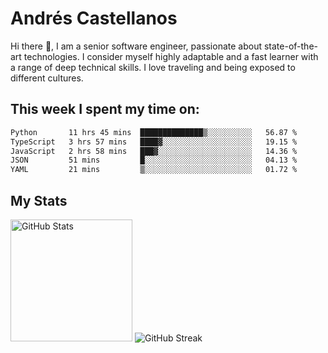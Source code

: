 # Andrés Castellanos

Hi there 👋, I am a senior software engineer, passionate about state-of-the-art technologies. I consider myself highly adaptable and a fast learner with a range of deep technical skills. I love traveling and being exposed to different cultures.

## This week I spent my time on:

<!--START_SECTION:waka-->

```txt
Python       11 hrs 45 mins  ██████████████▒░░░░░░░░░░   56.87 %
TypeScript   3 hrs 57 mins   ████▓░░░░░░░░░░░░░░░░░░░░   19.15 %
JavaScript   2 hrs 58 mins   ███▓░░░░░░░░░░░░░░░░░░░░░   14.36 %
JSON         51 mins         █░░░░░░░░░░░░░░░░░░░░░░░░   04.13 %
YAML         21 mins         ▒░░░░░░░░░░░░░░░░░░░░░░░░   01.72 %
```

<!--END_SECTION:waka-->

## My Stats

<img height="195" src="https://github-readme-stats.vercel.app/api?username=andrescv&show_icons=true&theme=onedark&hide_border=true&card_width=495" alt="GitHub Stats" />

<img src="https://streak-stats.demolab.com?user=andrescv&theme=one-dark-pro&hide_border=true" alt="GitHub Streak" />
